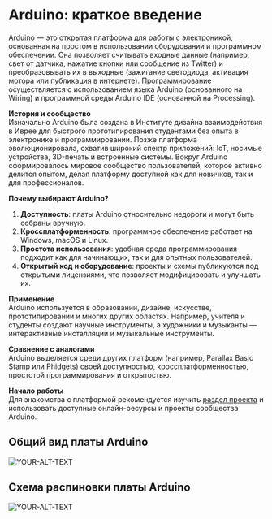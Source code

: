 # Arduino: краткое введение

 [Arduino](https://docs.arduino.cc/learn/starting-guide/whats-arduino/) — это открытая платформа для работы с электроникой, основанная на простом в использовании оборудовании и программном обеспечении. Она позволяет считывать входные данные (например, свет от датчика, нажатие кнопки или сообщение из Twitter) и преобразовывать их в выходные (зажигание светодиода, активация мотора или публикация в интернете). Программирование осуществляется с использованием языка Arduino (основанного на Wiring) и программной среды Arduino IDE (основанной на Processing).  

**История и сообщество**  
Изначально Arduino была создана в Институте дизайна взаимодействия в Иврее для быстрого прототипирования студентами без опыта в электронике и программировании. Позже платформа эволюционировала, охватив широкий спектр приложений: IoT, носимые устройства, 3D-печать и встроенные системы. Вокруг Arduino сформировалось мировое сообщество пользователей, которое активно делится опытом, делая платформу доступной как для новичков, так и для профессионалов.  

**Почему выбирают Arduino?**  
1. **Доступность**: платы Arduino относительно недороги и могут быть собраны вручную.  
2. **Кроссплатформенность**: программное обеспечение работает на Windows, macOS и Linux.  
3. **Простота использования**: удобная среда программирования подходит как для начинающих, так и для опытных пользователей.  
4. **Открытый код и оборудование**: проекты и схемы публикуются под открытыми лицензиями, что позволяет модифицировать и улучшать их.  

**Применение**  
Arduino используется в образовании, дизайне, искусстве, прототипировании и многих других областях. Например, учителя и студенты создают научные инструменты, а художники и музыканты — интерактивные инсталляции и музыкальные инструменты.  

**Сравнение с аналогами**  
Arduino выделяется среди других платформ (например, Parallax Basic Stamp или Phidgets) своей доступностью, кроссплатформенностью, простотой программирования и открытостью.  

**Начало работы**  
Для знакомства с платформой рекомендуется изучить [раздел проекта](ROBOHAND_BEGINER) и использовать доступные онлайн-ресурсы и проекты сообщества Arduino.

## Общий вид платы Arduino
<picture>
 <source media="(prefers-color-scheme: dark)" srcset="https://docs.arduino.cc/static/59be648a9bc0da11bc1e642ff77db6cb/7f80b/a000099_featured_1.jpg">
 <source media="(prefers-color-scheme: light)" srcset="https://docs.arduino.cc/static/59be648a9bc0da11bc1e642ff77db6cb/7f80b/a000099_featured_1.jpg">
 <img alt="YOUR-ALT-TEXT" src=srcset="https://docs.arduino.cc/static/59be648a9bc0da11bc1e642ff77db6cb/7f80b/a000099_featured_1.jpg">
</picture> 

## Схема распиновки платы Arduino
<picture>
 <source media="(prefers-color-scheme: dark)" srcset="https://docs.arduino.cc/static/6ec5e4c2a6c0e9e46389d4f6dc924073/2f891/Pinout-UNOrev3_latest.png">
 <source media="(prefers-color-scheme: light)" srcset="https://docs.arduino.cc/static/6ec5e4c2a6c0e9e46389d4f6dc924073/2f891/Pinout-UNOrev3_latest.png">
 <img alt="YOUR-ALT-TEXT" src="https://docs.arduino.cc/static/6ec5e4c2a6c0e9e46389d4f6dc924073/2f891/Pinout-UNOrev3_latest.png">
</picture>
